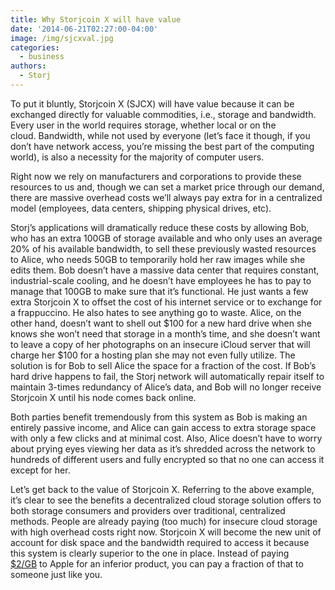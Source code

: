 ```yaml
---
title: Why Storjcoin X will have value
date: '2014-06-21T02:27:00-04:00'
image: /img/sjcxval.jpg
categories:
  - business
authors:
  - Storj
---
```

To put it bluntly, Storjcoin X (SJCX) will have value because it can be exchanged directly for valuable commodities, i.e., storage and bandwidth. Every user in the world requires storage, whether local or on the cloud. Bandwidth, while not used by everyone (let’s face it though, if you don’t have network access, you’re missing the best part of the computing world), is also a necessity for the majority of computer users.

<!--more-->

Right now we rely on manufacturers and corporations to provide these resources to us and, though we can set a market price through our demand, there are massive overhead costs we’ll always pay extra for in a centralized model (employees, data centers, shipping physical drives, etc).

Storj’s applications will dramatically reduce these costs by allowing Bob, who has an extra 100GB of storage available and who only uses an average 20% of his available bandwidth, to sell these previously wasted resources to Alice, who needs 50GB to temporarily hold her raw images while she edits them. Bob doesn’t have a massive data center that requires constant, industrial-scale cooling, and he doesn’t have employees he has to pay to manage that 100GB to make sure that it’s functional. He just wants a few extra Storjcoin X to offset the cost of his internet service or to exchange for a frappuccino. He also hates to see anything go to waste. Alice, on the other hand, doesn’t want to shell out $100 for a new hard drive when she knows she won’t need that storage in a month’s time, and she doesn’t want to leave a copy of her photographs on an insecure iCloud server that will charge her $100 for a hosting plan she may not even fully utilize. The solution is for Bob to sell Alice the space for a fraction of the cost. If Bob’s hard drive happens to fail, the Storj network will automatically repair itself to maintain 3-times redundancy of Alice’s data, and Bob will no longer receive Storjcoin X until his node comes back online.

Both parties benefit tremendously from this system as Bob is making an entirely passive income, and Alice can gain access to extra storage space with only a few clicks and at minimal cost. Also, Alice doesn’t have to worry about prying eyes viewing her data as it’s shredded across the network to hundreds of different users and fully encrypted so that no one can access it except for her.

Let’s get back to the value of Storjcoin X. Referring to the above example, it’s clear to see the benefits a decentralized cloud storage solution offers to both storage consumers and providers over traditional, centralized methods. People are already paying (too much) for insecure cloud storage with high overhead costs right now. Storjcoin X will become the new unit of account for disk space and the bandwidth required to access it because this system is clearly superior to the one in place. Instead of paying [$2/GB](http://support.apple.com/kb/HT5879) to Apple for an inferior product, you can pay a fraction of that to someone just like you.
